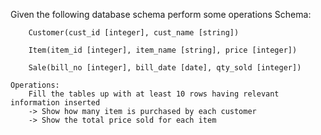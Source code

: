 Given the following database schema perform some operations
    Schema:
    
        Customer(cust_id [integer], cust_name [string])
        
        Item(item_id [integer], item_name [string], price [integer])
        
        Sale(bill_no [integer], bill_date [date], qty_sold [integer])

    Operations:
        Fill the tables up with at least 10 rows having relevant information inserted
        -> Show how many item is purchased by each customer
        -> Show the total price sold for each item
